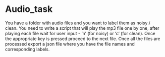 # Audio_task
You have a folder with audio files and you want to label them as noisy / clean. You need to write a script that will play the mp3 file one by one, after playing each file wait for user input - ‘n’ (for noisy) or ‘c’ (for clean). Once the appropriate key is pressed proceed to the next file. Once all the files are processed export a json file where you have the file names and corresponding labels.
